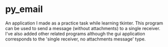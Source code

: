 # py_email
An application I made as a practice task while learning tkinter. This program can be used to send a message (without attachments) to a single receiver. I've also added other related programs although the gui application corresponds to the 'single receiver, no attachments message' type.
